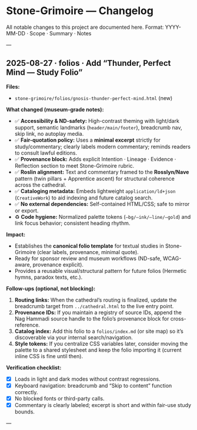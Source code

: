 # Stone-Grimoire — Changelog

All notable changes to this project are documented here.
Format: YYYY-MM-DD · Scope · Summary · Notes

—

## 2025-08-27 · folios · Add “Thunder, Perfect Mind — Study Folio”

**Files:**
- `stone-grimoire/folios/gnosis-thunder-perfect-mind.html` (new)

**What changed (museum-grade notes):**
- ✅ **Accessibility & ND-safety:** High-contrast theming with light/dark support, semantic landmarks (`header/main/footer`), breadcrumb nav, skip link, no autoplay media.
- ✅ **Fair-quotation policy:** Uses a **minimal excerpt** strictly for study/commentary; clearly labels modern commentary; reminds readers to consult lawful editions.
- ✅ **Provenance block:** Adds explicit Intention · Lineage · Evidence · Reflection section to meet Stone-Grimoire rubric.
- ✅ **Roslin alignment:** Text and commentary framed to the **Rosslyn/Nave** pattern (twin pillars + Apprentice ascent) for structural coherence across the cathedral.
- ✅ **Cataloging metadata:** Embeds lightweight `application/ld+json` (`CreativeWork`) to aid indexing and future catalog search.
- ✅ **No external dependencies:** Self-contained HTML/CSS; safe to mirror or export.
- ♻️ **Code hygiene:** Normalized palette tokens (`—bg/—ink/—line/—gold`) and link focus behavior; consistent heading rhythm.

**Impact:**
- Establishes the **canonical folio template** for textual studies in Stone-Grimoire (clear labels, provenance, minimal quote).
- Ready for sponsor review and museum workflows (ND-safe, WCAG-aware, provenance explicit).
- Provides a reusable visual/structural pattern for future folios (Hermetic hymns, paradox texts, etc.).

**Follow-ups (optional, not blocking):**
1. **Routing links:** When the cathedral’s routing is finalized, update the breadcrumb target from `../cathedral.html` to the live entry point.
2. **Provenance IDs:** If you maintain a registry of source IDs, append the Nag Hammadi source handle to the folio’s provenance block for cross-reference.
3. **Catalog index:** Add this folio to a `folios/index.md` (or site map) so it’s discoverable via your internal search/navigation.
4. **Style tokens:** If you centralize CSS variables later, consider moving the palette to a shared stylesheet and keep the folio importing it (current inline CSS is fine until then).

**Verification checklist:**
- [x] Loads in light and dark modes without contrast regressions.
- [x] Keyboard navigation: breadcrumb and “Skip to content” function correctly.
- [x] No blocked fonts or third-party calls.
- [x] Commentary is clearly labeled; excerpt is short and within fair-use study bounds.

—
